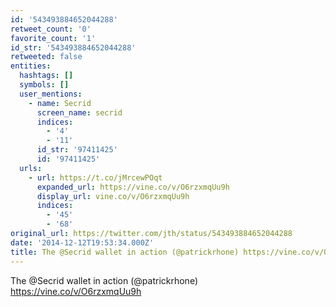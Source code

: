 ```yaml
---
id: '543493884652044288'
retweet_count: '0'
favorite_count: '1'
id_str: '543493884652044288'
retweeted: false
entities:
  hashtags: []
  symbols: []
  user_mentions:
    - name: Secrid
      screen_name: secrid
      indices:
        - '4'
        - '11'
      id_str: '97411425'
      id: '97411425'
  urls:
    - url: https://t.co/jMrcewPOqt
      expanded_url: https://vine.co/v/O6rzxmqUu9h
      display_url: vine.co/v/O6rzxmqUu9h
      indices:
        - '45'
        - '68'
original_url: https://twitter.com/jth/status/543493884652044288
date: '2014-12-12T19:53:34.000Z'
title: The @Secrid wallet in action (@patrickrhone) https://vine.co/v/O6rzxmqUu9h
---
```


The @Secrid wallet in action (@patrickrhone) https://vine.co/v/O6rzxmqUu9h